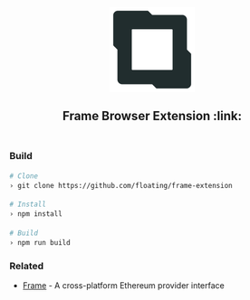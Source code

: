 <h2 align="center">
  <br>
  <img src="https://github.com/floating/frame/raw/master/asset/png/FrameLogo512.png?raw=true" alt="Frame" width="150" />
  <br>
  <br>
  <div align="center">Frame Browser Extension :link: </div>
  <br>
</h2>

### Build
```bash
# Clone
› git clone https://github.com/floating/frame-extension

# Install
› npm install

# Build
› npm run build
```

### Related
  - [Frame](https://github.com/floating/frame) - A cross-platform Ethereum provider interface
